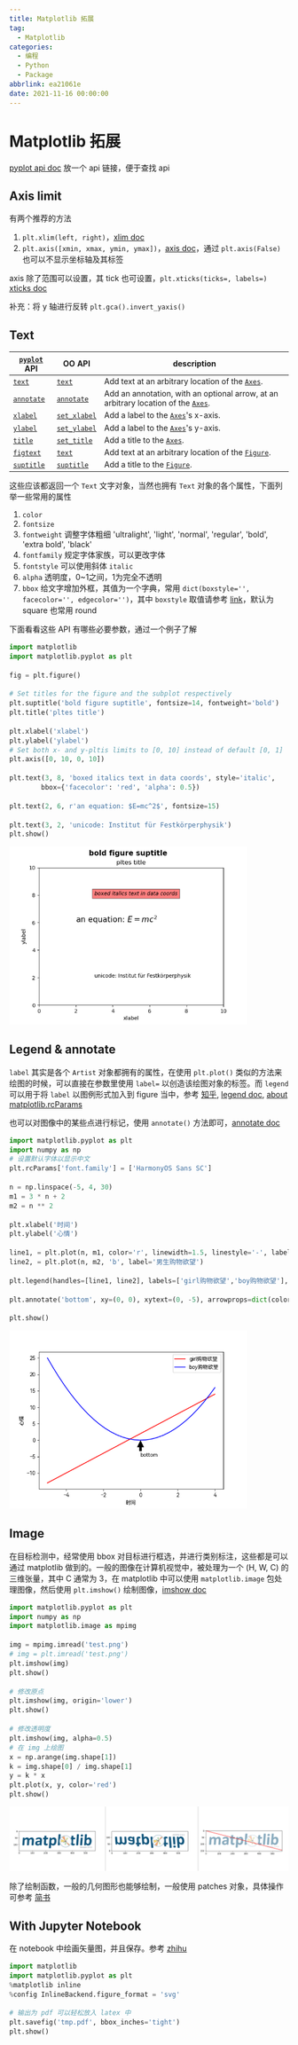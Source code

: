 ```yaml
---
title: Matplotlib 拓展
tag:
  - Matplotlib
categories:
  - 编程
  - Python
  - Package
abbrlink: ea21061e
date: 2021-11-16 00:00:00
---
```


# Matplotlib 拓展

[pyplot api doc](https://matplotlib.org/stable/api/_as_gen/matplotlib.pyplot.html#module-matplotlib.pyplot) 放一个 api 链接，便于查找 api

## Axis limit

有两个推荐的方法

1. `plt.xlim(left, right)`，[xlim doc](https://matplotlib.org/stable/api/_as_gen/matplotlib.pyplot.xlim.html?highlight=pyplot%20xlim#matplotlib.pyplot.xlim)
2. `plt.axis([xmin, xmax, ymin, ymax])`，[axis doc](https://matplotlib.org/stable/api/_as_gen/matplotlib.pyplot.axis.html#matplotlib.pyplot.axis)，通过 `plt.axis(False)` 也可以不显示坐标轴及其标签

axis 除了范围可以设置，其 tick 也可设置，`plt.xticks(ticks=, labels=)` [xticks doc](https://matplotlib.org/stable/api/_as_gen/matplotlib.pyplot.xticks.html#matplotlib.pyplot.xticks)

补充：将 y 轴进行反转 `plt.gca().invert_yaxis()`

## Text


| [`pyplot`](https://matplotlib.org/stable/api/_as_gen/matplotlib.pyplot.html#module-matplotlib.pyplot) API | OO API                                                       | description                                                  |
| ------------------------------------------------------------ | ------------------------------------------------------------ | ------------------------------------------------------------ |
| [`text`](https://matplotlib.org/stable/api/_as_gen/matplotlib.pyplot.text.html#matplotlib.pyplot.text) | [`text`](https://matplotlib.org/stable/api/_as_gen/matplotlib.axes.Axes.text.html#matplotlib.axes.Axes.text) | Add text at an arbitrary location of the [`Axes`](https://matplotlib.org/stable/api/axes_api.html#matplotlib.axes.Axes). |
| [`annotate`](https://matplotlib.org/stable/api/_as_gen/matplotlib.pyplot.annotate.html#matplotlib.pyplot.annotate) | [`annotate`](https://matplotlib.org/stable/api/_as_gen/matplotlib.axes.Axes.annotate.html#matplotlib.axes.Axes.annotate) | Add an annotation, with an optional arrow, at an arbitrary location of the [`Axes`](https://matplotlib.org/stable/api/axes_api.html#matplotlib.axes.Axes). |
| [`xlabel`](https://matplotlib.org/stable/api/_as_gen/matplotlib.pyplot.xlabel.html#matplotlib.pyplot.xlabel) | [`set_xlabel`](https://matplotlib.org/stable/api/_as_gen/matplotlib.axes.Axes.set_xlabel.html#matplotlib.axes.Axes.set_xlabel) | Add a label to the [`Axes`](https://matplotlib.org/stable/api/axes_api.html#matplotlib.axes.Axes)'s x-axis. |
| [`ylabel`](https://matplotlib.org/stable/api/_as_gen/matplotlib.pyplot.ylabel.html#matplotlib.pyplot.ylabel) | [`set_ylabel`](https://matplotlib.org/stable/api/_as_gen/matplotlib.axes.Axes.set_ylabel.html#matplotlib.axes.Axes.set_ylabel) | Add a label to the [`Axes`](https://matplotlib.org/stable/api/axes_api.html#matplotlib.axes.Axes)'s y-axis. |
| [`title`](https://matplotlib.org/stable/api/_as_gen/matplotlib.pyplot.title.html#matplotlib.pyplot.title) | [`set_title`](https://matplotlib.org/stable/api/_as_gen/matplotlib.axes.Axes.set_title.html#matplotlib.axes.Axes.set_title) | Add a title to the [`Axes`](https://matplotlib.org/stable/api/axes_api.html#matplotlib.axes.Axes). |
| [`figtext`](https://matplotlib.org/stable/api/_as_gen/matplotlib.pyplot.figtext.html#matplotlib.pyplot.figtext) | [`text`](https://matplotlib.org/stable/api/figure_api.html#matplotlib.figure.Figure.text) | Add text at an arbitrary location of the [`Figure`](https://matplotlib.org/stable/api/figure_api.html#matplotlib.figure.Figure). |
| [`suptitle`](https://matplotlib.org/stable/api/_as_gen/matplotlib.pyplot.suptitle.html#matplotlib.pyplot.suptitle) | [`suptitle`](https://matplotlib.org/stable/api/figure_api.html#matplotlib.figure.Figure.suptitle) | Add a title to the [`Figure`](https://matplotlib.org/stable/api/figure_api.html#matplotlib.figure.Figure). |

这些应该都返回一个 `Text` 文字对象，当然也拥有 `Text` 对象的各个属性，下面列举一些常用的属性

1. `color`
2. `fontsize`
3. `fontweight` 调整字体粗细 'ultralight', 'light', 'normal', 'regular', 'bold', 'extra bold', 'black'
4. `fontfamily` 规定字体家族，可以更改字体
5. `fontstyle` 可以使用斜体 `italic`
6. `alpha` 透明度，0~1之间，1为完全不透明
7. `bbox` 给文字增加外框，其值为一个字典，常用 `dict(boxstyle='', facecolor='', edgecolor='')`，其中 `boxstyle` 取值请参考 [link](https://matplotlib.org/stable/api/_as_gen/matplotlib.patches.FancyBboxPatch.html#matplotlib-patches-fancybboxpatch)，默认为 square 也常用 round

下面看看这些 API 有哪些必要参数，通过一个例子了解

```python
import matplotlib
import matplotlib.pyplot as plt

fig = plt.figure()

# Set titles for the figure and the subplot respectively
plt.suptitle('bold figure suptitle', fontsize=14, fontweight='bold')
plt.title('pltes title')

plt.xlabel('xlabel')
plt.ylabel('ylabel')
# Set both x- and y-pltis limits to [0, 10] instead of default [0, 1]
plt.axis([0, 10, 0, 10])

plt.text(3, 8, 'boxed italics text in data coords', style='italic',
        bbox={'facecolor': 'red', 'alpha': 0.5})

plt.text(2, 6, r'an equation: $E=mc^2$', fontsize=15)

plt.text(3, 2, 'unicode: Institut für Festkörperphysik')
plt.show()
```

<img src="Matplotlib 拓展/image-20211115155638742.png" style="zoom:67%;" />

## Legend & annotate

`label` 其实是各个 `Artist` 对象都拥有的属性，在使用 `plt.plot()` 类似的方法来绘图的时候，可以直接在参数里使用 `label=` 以创造该绘图对象的标签。而 `legend` 可以用于将 `label` 以图例形式加入到 figure 当中，参考 [知乎](https://zhuanlan.zhihu.com/p/111108841), [legend doc](https://matplotlib.org/stable/api/_as_gen/matplotlib.pyplot.legend.html#matplotlib.pyplot.legend),  [about matplotlib.rcParams](https://matplotlib.org/stable/tutorials/introductory/customizing.html#matplotlib-rcparams)

也可以对图像中的某些点进行标记，使用 `annotate()` 方法即可，[annotate doc](https://matplotlib.org/stable/api/_as_gen/matplotlib.pyplot.annotate.html#matplotlib.pyplot.annotate)

```python
import matplotlib.pyplot as plt
import numpy as np
# 设置默认字体以显示中文
plt.rcParams['font.family'] = ['HarmonyOS Sans SC']

n = np.linspace(-5, 4, 30)
m1 = 3 * n + 2
m2 = n ** 2

plt.xlabel('时间')
plt.ylabel('心情')

line1, = plt.plot(n, m1, color='r', linewidth=1.5, linestyle='-', label='女生购物欲望')
line2, = plt.plot(n, m2, 'b', label='男生购物欲望')

plt.legend(handles=[line1, line2], labels=['girl购物欲望','boy购物欲望'], loc='best')

plt.annotate('bottom', xy=(0, 0), xytext=(0, -5), arrowprops=dict(color='black', shrink=0.05))

plt.show()
```

<img src="Matplotlib 拓展/image-20211115163146776.png" style="zoom:67%;" />

## Image

在目标检测中，经常使用 bbox 对目标进行框选，并进行类别标注，这些都是可以通过 matplotlib 做到的。一般的图像在计算机视觉中，被处理为一个 (H, W, C) 的三维张量，其中 C 通常为 3，在 matplotlib 中可以使用 `matplotlib.image` 包处理图像，然后使用 `plt.imshow()` 绘制图像，[imshow doc](https://matplotlib.org/stable/api/_as_gen/matplotlib.pyplot.imshow.html#matplotlib.pyplot.imshow)

```python
import matplotlib.pyplot as plt
import numpy as np
import matplotlib.image as mpimg

img = mpimg.imread('test.png')
# img = plt.imread('test.png')
plt.imshow(img)
plt.show()

# 修改原点
plt.imshow(img, origin='lower')
plt.show()

# 修改透明度
plt.imshow(img, alpha=0.5)
# 在 img 上绘图
x = np.arange(img.shape[1])
k = img.shape[0] / img.shape[1]
y = k * x
plt.plot(x, y, color='red')
plt.show()
```

<img src="Matplotlib 拓展/image-20211115174301946.png" style="zoom: 67%;" />

除了绘制函数，一般的几何图形也能够绘制，一般使用 patches 对象，具体操作可参考 [简书](https://www.jianshu.com/p/8d14238d402a)

## With Jupyter Notebook

在 notebook 中绘画矢量图，并且保存。参考 [zhihu](https://www.zhihu.com/question/59392251/answer/403124614)

```python
import matplotlib
import matplotlib.pyplot as plt
%matplotlib inline
%config InlineBackend.figure_format = 'svg'

# 输出为 pdf 可以轻松放入 latex 中
plt.savefig('tmp.pdf', bbox_inches='tight')
plt.show()
```

